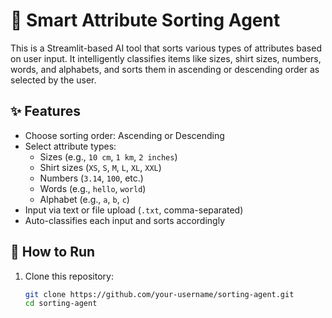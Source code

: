 # 🧠 Smart Attribute Sorting Agent

This is a Streamlit-based AI tool that sorts various types of attributes based on user input. It intelligently classifies items like sizes, shirt sizes, numbers, words, and alphabets, and sorts them in ascending or descending order as selected by the user.

## ✨ Features

- Choose sorting order: Ascending or Descending
- Select attribute types:
  - Sizes (e.g., `10 cm`, `1 km`, `2 inches`)
  - Shirt sizes (`XS`, `S`, `M`, `L`, `XL`, `XXL`)
  - Numbers (`3.14`, `100`, etc.)
  - Words (e.g., `hello`, `world`)
  - Alphabet (e.g., `a`, `b`, `c`)
- Input via text or file upload (`.txt`, comma-separated)
- Auto-classifies each input and sorts accordingly

## 🚀 How to Run

1. Clone this repository:
   ```bash
   git clone https://github.com/your-username/sorting-agent.git
   cd sorting-agent
